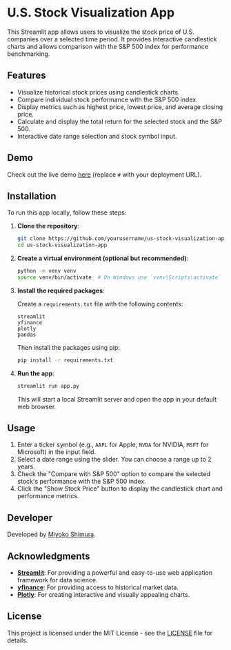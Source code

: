 # U.S. Stock Visualization App

This Streamlit app allows users to visualize the stock price of U.S. companies over a selected time period. It provides interactive candlestick charts and allows comparison with the S&P 500 index for performance benchmarking.

## Features

- Visualize historical stock prices using candlestick charts.
- Compare individual stock performance with the S&P 500 index.
- Display metrics such as highest price, lowest price, and average closing price.
- Calculate and display the total return for the selected stock and the S&P 500.
- Interactive date range selection and stock symbol input.

## Demo

Check out the live demo [here](#) (replace `#` with your deployment URL).

## Installation

To run this app locally, follow these steps:

1. **Clone the repository**:

    ```bash
    git clone https://github.com/yourusername/us-stock-visualization-app.git
    cd us-stock-visualization-app
    ```

2. **Create a virtual environment (optional but recommended)**:

    ```bash
    python -m venv venv
    source venv/bin/activate  # On Windows use `venv\Scripts\activate`
    ```

3. **Install the required packages**:

    Create a `requirements.txt` file with the following contents:

    ```plaintext
    streamlit
    yfinance
    plotly
    pandas
    ```

    Then install the packages using pip:

    ```bash
    pip install -r requirements.txt
    ```

4. **Run the app**:

    ```bash
    streamlit run app.py
    ```

    This will start a local Streamlit server and open the app in your default web browser.

## Usage

1. Enter a ticker symbol (e.g., `AAPL` for Apple, `NVDA` for NVIDIA, `MSFT` for Microsoft) in the input field.
2. Select a date range using the slider. You can choose a range up to 2 years.
3. Check the "Compare with S&P 500" option to compare the selected stock's performance with the S&P 500 index.
4. Click the "Show Stock Price" button to display the candlestick chart and performance metrics.


## Developer

Developed by [Miyoko Shimura](https://www.linkedin.com/in/miyoko-shimura/).

## Acknowledgments

- **[Streamlit](https://streamlit.io/)**: For providing a powerful and easy-to-use web application framework for data science.
- **[yfinance](https://pypi.org/project/yfinance/)**: For providing access to historical market data.
- **[Plotly](https://plotly.com/python/)**: For creating interactive and visually appealing charts.

## License

This project is licensed under the MIT License - see the [LICENSE](LICENSE) file for details.
